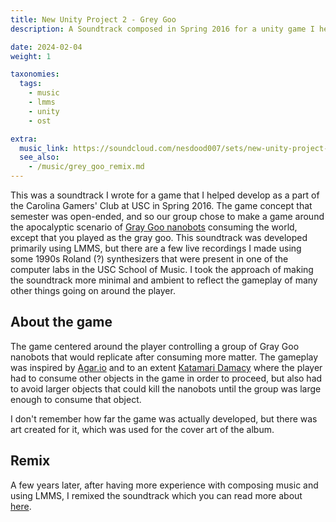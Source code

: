 ```yaml
---
title: New Unity Project 2 - Grey Goo
description: A Soundtrack composed in Spring 2016 for a unity game I helped develop

date: 2024-02-04
weight: 1

taxonomies:
  tags:
    - music
    - lmms
    - unity
    - ost

extra:
  music_link: https://soundcloud.com/nesdood007/sets/new-unity-project-2-the-grey-goo-soundtrack
  see_also:
    - /music/grey_goo_remix.md
---
```


This was a soundtrack I wrote for a game that I helped develop as a part of the Carolina Gamers' Club at USC in Spring 2016. The game concept that semester was open-ended, and so our group chose to make a game around the apocalyptic scenario of [Gray Goo nanobots](https://en.wikipedia.org/wiki/Gray_goo) consuming the world, except that you played as the gray goo. This soundtrack was developed primarily using LMMS, but there are a few live recordings I made using some 1990s Roland (?) synthesizers that were present in one of the computer labs in the USC School of Music. I took the approach of making the soundtrack more minimal and ambient to reflect the gameplay of many other things going on around the player.

## About the game

The game centered around the player controlling a group of Gray Goo nanobots that would replicate after consuming more matter. The gameplay was inspired by [Agar.io](https://en.wikipedia.org/wiki/Agar.io) and to an extent [Katamari Damacy](https://en.wikipedia.org/wiki/Katamari_Damacy) where the player had to consume other objects in the game in order to proceed, but also had to avoid larger objects that could kill the nanobots until the group was large enough to consume that object.

I don't remember how far the game was actually developed, but there was art created for it, which was used for the cover art of the album.

## Remix

A few years later, after having more experience with composing music and using LMMS, I remixed the soundtrack which you can read more about [here](@/music/grey_goo_remix.md).